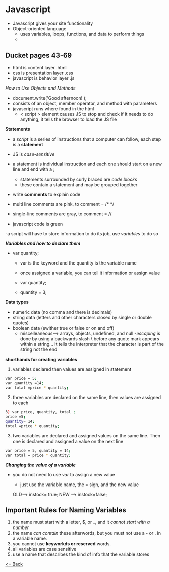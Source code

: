 # Javascript

- Javascript gives your site functionality
- Object-oriented language
    - uses variables, loops, functions, and data to perform things
    -
## Ducket pages 43-69

- html is content layer .html
- css is presentation layer .css
- javascript is behavior layer .js

*How to Use Objects and Methods*

- document.write('Good afternoon!');
- consists of an object, member operator, and method with parameters
- javascript runs where found in the html
    - < script > element causes JS to stop and check if it needs to do anything, it tells the browser to load the JS file

**Statements**

- a *script* is a series of instructions that a computer can follow, each step is a **statement**
- JS is *case-sensitive*
- a statement is individual instruction and each one should start on a new line and end with a ;
    - statements surrounded by curly braced are *code blocks*
    - these contain a statement and may be grouped together

- write **comments** to explain code
- multi line comments are pink, to comment = /* */
- single-line comments are gray, to comment = //
- javascript code is green

-a script will have to store information to do its job, use *variables* to do so

***Variables and how to declare them***

- var quantity;
    - var is the keyword and the quantity is the variable name
    - once assigned a variable, you can tell it information or assign value

    - var quantity;
    - quantity = 3;

**Data types**

- numeric data (no comma and there is decimals)
- string data (letters and other characters closed by single or double quotes)
- boolean data (ewither true or false or on and off)
    - miscelleaneous--> arrays, objects, undefined, and null
    -*escaping* is done by using a backwards slash \ before any quote mark appears within a string... It tells the interpreter that the character is part of the string not the end

**shorthands for creating variables**
1. variables declared then values are assigned in statement
```bash
var price = 5;
var quantity =14;
var total =price * quantity;
```

2. three variables are declared on the same line, then values are assigned to each

```bash
3) var price, quantity, total ; 
price =5;
quantity= 14;
total =price * quantity;
```

3. two variables are declared and assigned values on the same line. Then one is declared and assigned a value on the next line

```bash
var price = 5, quantity = 14;
var total = price * quantity;
```

***Changing the value of a variable***
- you do not need to use *var* to assign a new value
    - just use the variable name, the = sign, and the new value

    OLD--> instock= true;
    NEW --> instock=false;

## Important Rules for Naming Variables

1. the name must start with a letter, $, or _, and it *cannot start with a number*
2. the name *can contain* these afterwords, but you must not use a - or . in a variable name.
3. you cannot use **keyworkds or reserved** words.
4. all variables are case sensitive
5. use a name that describes the kind of info that the variable stores

[<= Back](README.md)
